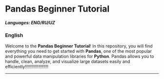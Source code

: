 
# Pandas Beginner Tutorial

##### Languages: ENG/RU/UZ

### English

Welcome to the **Pandas Beginner Tutorial**! In this repository, you will find everything you need to get started with **Pandas**, one of the most popular and powerful data manipulation libraries for **Python**. Pandas allows you to handle, clean, analyze, and visualize large datasets easily and efficiently!!!!!!!!!!!!!!!!!!!







---

